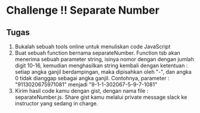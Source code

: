 # Challenge !! Separate Number

## Tugas
1. Bukalah sebuah tools online untuk menuliskan code JavaScript
2. Buat sebuah function bernama separateNumber. Function tsb akan menerima sebuah parameter string, isinya nomor dengan dengan jumlah digit 10-16, kemudian menghasilkan string kembali dengan ketentuan : setiap angka ganjil berdampingan, maka dipisahkan oleh "-", dan angka 0 tidak dianggap sebagai angka ganjil. Contohnya, parameter : "9113020675971081" menjadi "9-1-1-302067-5-9-7-1081"
3. Kirim hasil code kamu dengan gist, dengan nama file : separateNumber.js. Share gist kamu melalui private message slack ke instructor yang sedang in charge.
